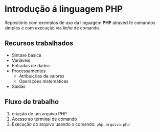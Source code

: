 # Introdução á linguagem PHP

Repositório com exemplos de uso da linguagem **PHP** atravéd fe comandos simples e com execução via _linha_ de comando.

## Recursos trabalhados

- Sintaxe básica
- Variáveis
- Entradas de dados
- Processamentos
    - Atribuições de valores 
    - Operações matemáticas
- Saídas

## Fluxo de trabalho

1. criação de um arquivo PHP
2. Acesso ao terminal de comando
3. Execução do arquivo usando  o comando: `php arquivo.php`
